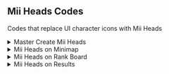 ## Mii Heads Codes

Codes that replace UI character icons with Mii Heads

<details>
<summary>Master Create Mii Heads</summary>

This code must be used with the codes below to create Mii Heads

```armv7
00283D3C E3A00009
00283D7C E3A00009
```
</details>

<details>
<summary>Mii Heads on Minimap</summary>

Minimap icons will be miis instead of character. Must use with Master Create Mii Heads

```armv7
004764B8 E3A00009
```
</details>

<details>
<summary>Mii Heads on Rank Board</summary>

Rank Board icons will be miis instead of character. Must use with Master Create Mii Heads

```armv7
0047942C E3A06009
```
</details>

<details>
<summary>Mii Heads on Results</summary>

Result screen icons will be miis instead of character. Must use with Master Create Mii Heads

```armv7
004DA998 E3A0B009
```
</details>

